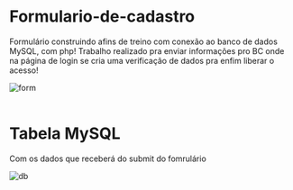# Formulario-de-cadastro
Formulário construindo afins de treino com conexão ao banco de dados MySQL, com php!
Trabalho realizado pra enviar informações pro BC onde na página de login se cria uma verificação de dados pra enfim liberar o acesso!
<br>

![form](https://user-images.githubusercontent.com/114010190/234001012-d6299362-648e-4b2f-9e5e-29b69fee078a.png)
<br>
<br>

# Tabela MySQL

Com os dados que receberá do submit do fomrulário
<br>


![db](https://user-images.githubusercontent.com/114010190/234003212-fa657f6b-2495-4a9a-a95b-d88580edc322.png)
